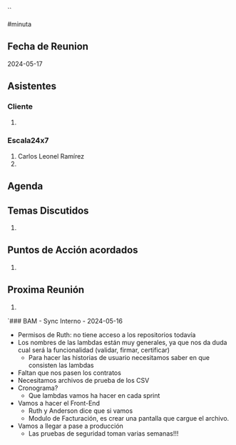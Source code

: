 ``

#minuta
## Fecha de Reunion
2024-05-17

## Asistentes

### Cliente
1. 
### Escala24x7
1. Carlos Leonel Ramírez
2. 

## Agenda

## Temas Discutidos
1. 

## Puntos de Acción acordados
1. 

## Proxima Reunión
1.  

`### BAM - Sync Interno - 2024-05-16
- Permisos de Ruth: no tiene acceso a los repositorios todavía
- Los nombres de las lambdas están muy generales, ya que nos da duda cual será la funcionalidad (validar, firmar, certificar)
	- Para hacer las historias de usuario necesitamos saber en que consisten las lambdas
- Faltan que nos pasen los contratos
- Necesitamos archivos de prueba de los CSV
- Cronograma?
	- Que lambdas vamos ha hacer en cada sprint
- Vamos a hacer el Front-End
	- Ruth y Anderson dice que si vamos
	- Modulo de Facturación, es crear una pantalla que cargue el archivo.
- Vamos a llegar a pase a producción
	- Las pruebas de seguridad toman varias semanas!!!


